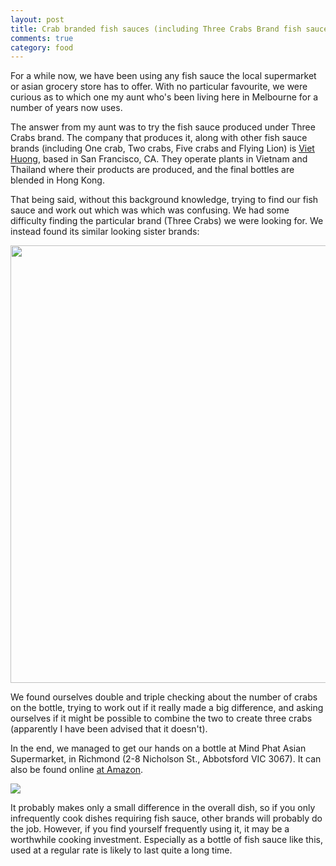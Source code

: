 ```yaml
---
layout: post
title: Crab branded fish sauces (including Three Crabs Brand fish sauce)
comments: true
category: food
---
```


For a while now, we have been using any fish sauce the local supermarket or asian grocery store has to offer. With no particular favourite, we were curious as to which one my aunt who's been living here in Melbourne for a number of years now uses. 

<!--break-->

The answer from my aunt was to try the fish sauce produced under Three Crabs brand.
The company that produces it, along with other fish sauce brands (including One crab, Two crabs, Five crabs and Flying Lion) is <a href="http://www.viethuong.com.hk">Viet Huong</a>, based in San Francisco, CA. They operate plants in Vietnam and Thailand where their products are produced, and the final bottles are blended in Hong Kong. 

That being said, without this background knowledge, trying to find our fish sauce and work out which was which was confusing. We had some difficulty finding the particular brand (Three Crabs) we were looking for. We instead found its similar looking sister brands:

<img src="http://i.imgur.com/KF0wuyU.jpg" width="700">

We found ourselves double and triple checking about the number of crabs on the bottle, trying to work out if it really made a big difference, and asking ourselves if it might be possible to combine the two to create three crabs (apparently I have been advised that it doesn't).

In the end, we managed to get our hands on a bottle at Mind Phat Asian Supermarket, in Richmond (2-8 Nicholson St., Abbotsford VIC 3067). It can also be found online <a href="http://www.amazon.com/Three-Crabs-Brand-24-Ounce-Bottle/dp/B001OQWK0W">at Amazon</a>.

<img src="http://i.imgur.com/f6380ic.jpg">

It probably makes only a small difference in the overall dish, so if you only infrequently cook dishes requiring fish sauce, other brands will probably do the job. However, if you find yourself frequently using it, it may be a worthwhile cooking investment. Especially as a bottle of fish sauce like this, used at a regular rate is likely to last quite a long time. 
